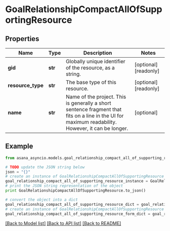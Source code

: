 # GoalRelationshipCompactAllOfSupportingResource


## Properties

Name | Type | Description | Notes
------------ | ------------- | ------------- | -------------
**gid** | **str** | Globally unique identifier of the resource, as a string. | [optional] [readonly] 
**resource_type** | **str** | The base type of this resource. | [optional] [readonly] 
**name** | **str** | Name of the project. This is generally a short sentence fragment that fits on a line in the UI for maximum readability. However, it can be longer. | [optional] 

## Example

```python
from asana_asyncio.models.goal_relationship_compact_all_of_supporting_resource import GoalRelationshipCompactAllOfSupportingResource

# TODO update the JSON string below
json = "{}"
# create an instance of GoalRelationshipCompactAllOfSupportingResource from a JSON string
goal_relationship_compact_all_of_supporting_resource_instance = GoalRelationshipCompactAllOfSupportingResource.from_json(json)
# print the JSON string representation of the object
print GoalRelationshipCompactAllOfSupportingResource.to_json()

# convert the object into a dict
goal_relationship_compact_all_of_supporting_resource_dict = goal_relationship_compact_all_of_supporting_resource_instance.to_dict()
# create an instance of GoalRelationshipCompactAllOfSupportingResource from a dict
goal_relationship_compact_all_of_supporting_resource_form_dict = goal_relationship_compact_all_of_supporting_resource.from_dict(goal_relationship_compact_all_of_supporting_resource_dict)
```
[[Back to Model list]](../README.md#documentation-for-models) [[Back to API list]](../README.md#documentation-for-api-endpoints) [[Back to README]](../README.md)


